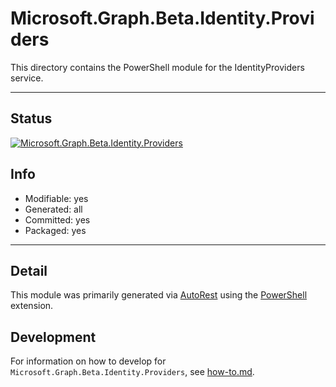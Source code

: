 <!-- region Generated -->
# Microsoft.Graph.Beta.Identity.Providers
This directory contains the PowerShell module for the IdentityProviders service.

---
## Status
[![Microsoft.Graph.Beta.Identity.Providers](https://img.shields.io/powershellgallery/v/Microsoft.Graph.Beta.Identity.Providers.svg?style=flat-square&label=Microsoft.Graph.Beta.Identity.Providers "Microsoft.Graph.Beta.Identity.Providers")](https://www.powershellgallery.com/packages/Microsoft.Graph.Beta.Identity.Providers/)

## Info
- Modifiable: yes
- Generated: all
- Committed: yes
- Packaged: yes

---
## Detail
This module was primarily generated via [AutoRest](https://github.com/Azure/autorest) using the [PowerShell](https://github.com/Azure/autorest.powershell) extension.

## Development
For information on how to develop for `Microsoft.Graph.Beta.Identity.Providers`, see [how-to.md](how-to.md).
<!-- endregion -->
